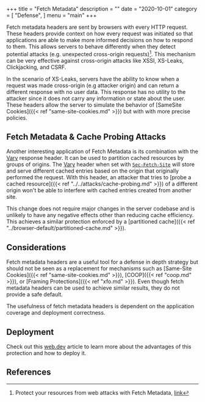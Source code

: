 +++
title = "Fetch Metadata"
description = ""
date = "2020-10-01"
category = [
    "Defense",
]
menu = "main"
+++

Fetch metadata headers are sent by browsers with every HTTP request. These headers provide context on how every request was initiated so that applications are able to make more informed decisions on how to respond to them. This allows servers to behave differently when they detect potential attacks (e.g. unexpected cross-origin requests)[^1]. This mechanism can be very effective against cross-origin attacks like XSSI, XS-Leaks, Clickjacking, and CSRF. 

In the scenario of XS-Leaks, servers have the ability to know when a request was made cross-origin (e.g attacker origin) and can return a different response with no user data. This response has no utility to the attacker since it does not carry any information or state about the user. These headers allow the server to simulate the behavior of [SameSite Cookies]({{< ref "same-site-cookies.md" >}}) but with with more precise policies.

## Fetch Metadata & Cache Probing Attacks

Another interesting application of Fetch Metadata is its combination with the [Vary](https://developer.mozilla.org/en-US/docs/Web/HTTP/Headers/Vary) response header. It can be used to partition cached resources by groups of origins. The [Vary](https://developer.mozilla.org/en-US/docs/Web/HTTP/Headers/Vary) header when set with [`Sec-Fetch-Site`](https://developer.mozilla.org/en-US/docs/Web/HTTP/Headers/Sec-Fetch-Site) will store and serve different cached entries based on the origin that originally performed the request. With this header, an attacker that tries to [probe a cached resource]({{< ref "../../attacks/cache-probing.md" >}}) of a different origin won't be able to interfere with cached entries created from another site.

This change does not require major changes in the server codebase and is unlikely to have any negative effects other than reducing cache efficiency. This achieves a similar protection enforced by a [partitioned cache]({{< ref "../browser-default/partitioned-cache.md" >}}).

## Considerations

Fetch metadata headers are a useful tool for a defense in depth strategy but should not be seen as a replacement for mechanisms such as [Same-Site Cookies]({{< ref "same-site-cookies.md" >}}), [COOP]({{< ref "coop.md" >}}), or [Framing Protections]({{< ref "xfo.md" >}}). Even though fetch metadata headers can be used to achieve similar results, they do not provide a safe default. 

The usefulness of fetch metadata headers is dependent on the application coverage and deployment correctness.

## Deployment

Check out this [web.dev](https://web.dev/fetch-metadata/) article to learn more about the advantages of this protection and how to deploy it.

## References

[^1]: Protect your resources from web attacks with Fetch Metadata, [link](https://web.dev/fetch-metadata/)
